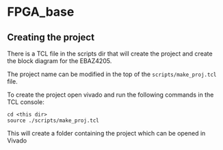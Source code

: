 # FPGA_base

## Creating the project

There is a TCL file in the scripts dir that will create the project and create the block diagram for the EBAZ4205.

The project name can be modified in the top of the `scripts/make_proj.tcl` file.

To create the project open vivado and run the following commands in the TCL console:

```
cd <this dir>
source ./scripts/make_proj.tcl
```

This will create a folder containing the project which can be opened in Vivado
